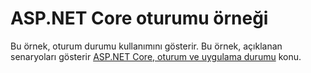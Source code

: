 # <a name="aspnet-core-session-sample"></a>ASP.NET Core oturumu örneği

Bu örnek, oturum durumu kullanımını gösterir. Bu örnek, açıklanan senaryoları gösterir [ASP.NET Core, oturum ve uygulama durumu](https://docs.microsoft.com/aspnet/core/fundamentals/app-state) konu.
